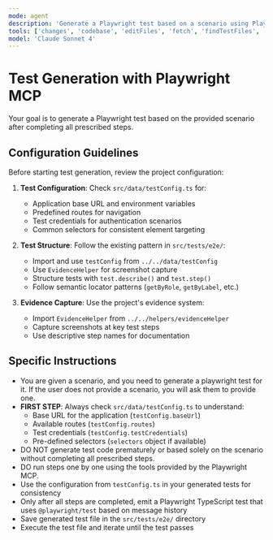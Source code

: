 ```yaml
---
mode: agent
description: 'Generate a Playwright test based on a scenario using Playwright MCP'
tools: ['changes', 'codebase', 'editFiles', 'fetch', 'findTestFiles', 'problems', 'runCommands', 'runTasks', 'runTests', 'search', 'searchResults', 'terminalLastCommand', 'terminalSelection', 'testFailure', 'playwright']
model: 'Claude Sonnet 4'
---
```


# Test Generation with Playwright MCP

Your goal is to generate a Playwright test based on the provided scenario after completing all prescribed steps.

## Configuration Guidelines

Before starting test generation, review the project configuration:

1. **Test Configuration**: Check `src/data/testConfig.ts` for:
   - Application base URL and environment variables
   - Predefined routes for navigation
   - Test credentials for authentication scenarios
   - Common selectors for consistent element targeting

2. **Test Structure**: Follow the existing pattern in `src/tests/e2e/`:
   - Import and use `testConfig` from `../../data/testConfig`
   - Use `EvidenceHelper` for screenshot capture
   - Structure tests with `test.describe()` and `test.step()`
   - Follow semantic locator patterns (`getByRole`, `getByLabel`, etc.)

3. **Evidence Capture**: Use the project's evidence system:
   - Import `EvidenceHelper` from `../../helpers/evidenceHelper`
   - Capture screenshots at key test steps
   - Use descriptive step names for documentation

## Specific Instructions

- You are given a scenario, and you need to generate a playwright test for it. If the user does not provide a scenario, you will ask them to provide one.
- **FIRST STEP**: Always check `src/data/testConfig.ts` to understand:
  - Base URL for the application (`testConfig.baseUrl`)
  - Available routes (`testConfig.routes`)
  - Test credentials (`testConfig.testCredentials`)
  - Pre-defined selectors (`selectors` object if available)
- DO NOT generate test code prematurely or based solely on the scenario without completing all prescribed steps.
- DO run steps one by one using the tools provided by the Playwright MCP.
- Use the configuration from `testConfig.ts` in your generated tests for consistency
- Only after all steps are completed, emit a Playwright TypeScript test that uses `@playwright/test` based on message history
- Save generated test file in the `src/tests/e2e/` directory
- Execute the test file and iterate until the test passes
